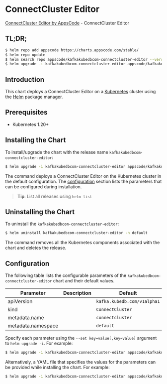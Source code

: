 # ConnectCluster Editor

[ConnectCluster Editor by AppsCode](https://appscode.com) - ConnectCluster Editor

## TL;DR;

```bash
$ helm repo add appscode https://charts.appscode.com/stable/
$ helm repo update
$ helm search repo appscode/kafkakubedbcom-connectcluster-editor --version=v0.14.0
$ helm upgrade -i kafkakubedbcom-connectcluster-editor appscode/kafkakubedbcom-connectcluster-editor -n default --create-namespace --version=v0.14.0
```

## Introduction

This chart deploys a ConnectCluster Editor on a [Kubernetes](http://kubernetes.io) cluster using the [Helm](https://helm.sh) package manager.

## Prerequisites

- Kubernetes 1.20+

## Installing the Chart

To install/upgrade the chart with the release name `kafkakubedbcom-connectcluster-editor`:

```bash
$ helm upgrade -i kafkakubedbcom-connectcluster-editor appscode/kafkakubedbcom-connectcluster-editor -n default --create-namespace --version=v0.14.0
```

The command deploys a ConnectCluster Editor on the Kubernetes cluster in the default configuration. The [configuration](#configuration) section lists the parameters that can be configured during installation.

> **Tip**: List all releases using `helm list`

## Uninstalling the Chart

To uninstall the `kafkakubedbcom-connectcluster-editor`:

```bash
$ helm uninstall kafkakubedbcom-connectcluster-editor -n default
```

The command removes all the Kubernetes components associated with the chart and deletes the release.

## Configuration

The following table lists the configurable parameters of the `kafkakubedbcom-connectcluster-editor` chart and their default values.

|     Parameter      | Description |                Default                 |
|--------------------|-------------|----------------------------------------|
| apiVersion         |             | <code>kafka.kubedb.com/v1alpha1</code> |
| kind               |             | <code>ConnectCluster</code>            |
| metadata.name      |             | <code>connectcluster</code>            |
| metadata.namespace |             | <code>default</code>                   |


Specify each parameter using the `--set key=value[,key=value]` argument to `helm upgrade -i`. For example:

```bash
$ helm upgrade -i kafkakubedbcom-connectcluster-editor appscode/kafkakubedbcom-connectcluster-editor -n default --create-namespace --version=v0.14.0 --set apiVersion=kafka.kubedb.com/v1alpha1
```

Alternatively, a YAML file that specifies the values for the parameters can be provided while
installing the chart. For example:

```bash
$ helm upgrade -i kafkakubedbcom-connectcluster-editor appscode/kafkakubedbcom-connectcluster-editor -n default --create-namespace --version=v0.14.0 --values values.yaml
```
